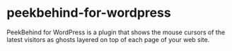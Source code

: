 peekbehind-for-wordpress
========================

PeekBehind for WordPress is a plugin that shows the mouse cursors of the latest visitors as ghosts layered on top of each page of your web site.